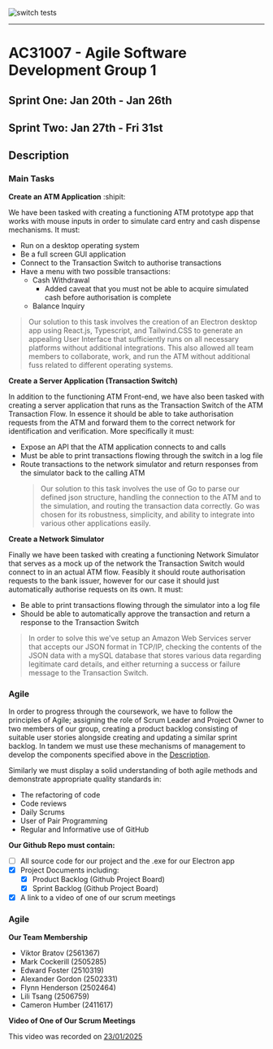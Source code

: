![switch tests](https://github.com/github/docs/actions/workflows/main.yml/badge.svg?branch=main)

---

# AC31007 - Agile Software Development Group 1

## Sprint One: Jan 20th - Jan 26th

## Sprint Two: Jan 27th - Fri 31st

## Description

### Main Tasks

**Create an ATM Application** :shipit:

We have been tasked with creating a functioning ATM prototype app that works with mouse inputs in order to simulate card entry and cash dispense mechanisms.
It must:

- Run on a desktop operating system
- Be a full screen GUI application
- Connect to the Transaction Switch to authorise transactions
- Have a menu with two possible transactions:
  - Cash Withdrawal
    - Added caveat that you must not be able to acquire simulated cash before authorisation is complete
  - Balance Inquiry

> Our solution to this task involves the creation of an Electron desktop app using React.js, Typescript, and Tailwind.CSS to generate an appealing User Interface that sufficiently runs on all necessary platforms without additional integrations. This also allowed all team members to collaborate, work, and run the ATM without additional fuss related to different operating systems.

**Create a Server Application (Transaction Switch)**

In addition to the functioning ATM Front-end, we have also been tasked with creating a server application that runs as the Transaction Switch of the ATM Transaction Flow. In essence it should be able to take authorisation requests from the ATM and forward them to the correct network for identification and verification. More specifically it must:

- Expose an API that the ATM application connects to and calls
- Must be able to print transactions flowing through the switch in a log file
- Route transactions to the network simulator and return responses from the simulator back to the calling ATM
  > Our solution to this task involves the use of Go to parse our defined json structure, handling the connection to the ATM and to the simulation, and routing the transaction data correctly. Go was chosen for its robustness, simplicity, and ability to integrate into various other applications easily.

**Create a Network Simulator**

Finally we have been tasked with creating a functioning Network Simulator that serves as a mock up of the network the Transaction Switch would connect to in an actual ATM flow. Feasibly it should route authorisation requests to the bank issuer, however for our case it should just automatically authorise requests on its own. It must:

- Be able to print transactions flowing through the simulator into a log file
- Should be able to automatically approve the transaction and return a response to the Transaction Switch

> In order to solve this we've setup an Amazon Web Services server that accepts our JSON format in TCP/IP, checking the contents of the JSON data with a mySQL database that stores various data regarding legitimate card details, and either returning a success or failure message to the Transaction Switch.

### Agile

In order to progress through the coursework, we have to follow the principles of Agile; assigning the role of Scrum Leader and Project Owner to two members of our group, creating a product backlog consisting of suitable user stories alongside creating and updating a similar sprint backlog. In tandem we must use these mechanisms of management to develop the components specified above in the [Description](#description).

Similarly we must display a solid understanding of both agile methods and demonstrate appropriate quality standards in:

- The refactoring of code
- Code reviews
- Daily Scrums
- User of Pair Programming
- Regular and Informative use of GitHub

**Our Github Repo must contain:**

- [ ] All source code for our project and the .exe for our Electron app
- [x] Project Documents including:
  - [x] Product Backlog (Github Project Board)
  - [x] Sprint Backlog (Github Project Board)
- [x] A link to a video of one of our scrum meetings

### Agile

**Our Team Membership**

- Viktor Bratov (2561367)
- Mark Cockerill (2505285)
- Edward Foster (2510319)
- Alexander Gordon (2502331)
- Flynn Henderson (2502464)
- Lili Tsang (2506759)
- Cameron Humber (2411617)

**Video of One of Our Scrum Meetings**

This video was recorded on [23/01/2025](https://drive.google.com/file/d/1wmhitzrGsAiwNDs7exZQRpi9HMEEoVA5/view?usp=sharing)
